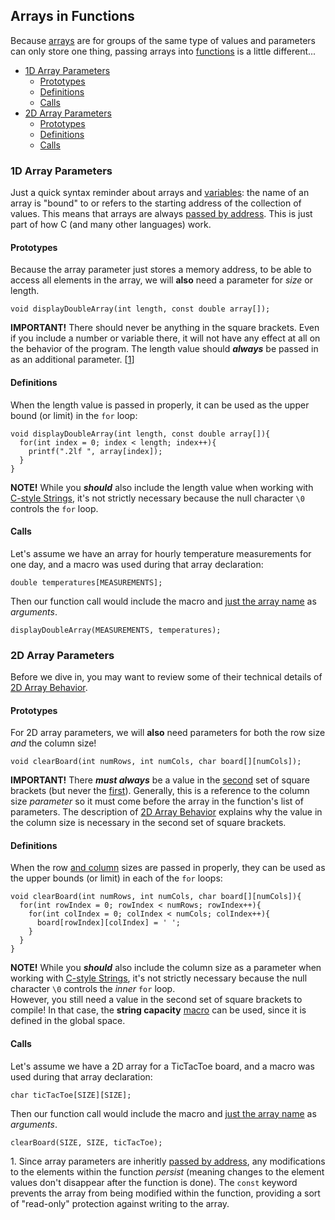 <h2>Arrays in Functions</h2>
<p>Because <a href="https://erinkeith.github.io/135/topics/arrays#behavior">arrays</a> are for groups of the same type of values and parameters can only store one thing, passing arrays into <a href="https://erinkeith.github.io/135/topics/functions#definition">functions</a> is a little different...</p>
<ul>
    <li><a href="#1D">1D Array Parameters</a>
    <ul><li><a href="#1prototype">Prototypes</a></li>
        <li><a href="#1definition">Definitions</a></li>
        <li><a href="#1call">Calls</a></li>
    </ul></li>
    <li><a href="#2D">2D Array Parameters</a>
    <ul><li><a href="#2prototype">Prototypes</a></li>
        <li><a href="#2definition">Definitions</a></li>
        <li><a href="#2call">Calls</a></li>
    </ul></li>
</ul>
<h3><a name="1D">1D Array Parameters</a></h3>
<p>
  Just a quick syntax reminder about arrays and <a href="https://erinkeith.github.io/135/topics/variables#behavior">variables</a>: the name of an array is "bound" to or refers to the starting address of the collection of values. This means that arrays are always <a href="https://erinkeith.github.io/135/topics/pass_by_address">passed by address</a>. This is just part of how C (and many other languages) work.
</p>
<h4><a name="1prototype">Prototypes</a></h4>
<p>
  Because the array parameter just stores a memory address, to be able to access all elements in the array, we will <strong>also</strong> need a parameter for <em>size</em> or length.
<pre><code>void displayDoubleArray(int length, const double array[]);</code></pre>
</p>
<p>
  <strong>IMPORTANT!</strong> There should never be anything in the square brackets. Even if you include a number or variable there, it will not have any effect at all on the behavior of the program. The length value should <strong><em>always</em></strong> be passed in as an additional parameter. [<a href="#const">1</a>]
</p>
<h4><a name="1definition">Definitions</a></h4>
<p>
  When the length value is passed in properly, it can be used as the upper bound (or limit) in the <code>for</code> loop:
<pre><code>void displayDoubleArray(int length, const double array[]){
  for(int index = 0; index < length; index++){
    printf(".2lf ", array[index]);
  }
}</code></pre>
</p>
<p>
  <strong>NOTE!</strong> While you <strong><em>should</em></strong> also include the length value when working with <a href="https://erinkeith.github.io/135/topics/strings">C-style Strings</a>, it's not strictly necessary because the null character <code>\0</code> controls the <code>for</code> loop.
</p>
<h4><a name="1call">Calls</a></h4>
<p>
  Let's assume we have an array for hourly temperature measurements for one day, and a macro was used during that array declaration:
<pre><code>double temperatures[MEASUREMENTS];</code></pre>
</p>
<p>
  Then our function call would include the macro and <u>just the array name</u> as <em>arguments</em>.
<pre><code>displayDoubleArray(MEASUREMENTS, temperatures);</code></pre>
</p>

<h3><a name="2D">2D Array Parameters</a></h3>
<p>
  Before we dive in, you may want to review some of their technical details of <a href="https://erinkeith.github.io/135/topics/2d_arrays#behavior">2D Array Behavior</a>.
</p>
<h4><a name="2prototype">Prototypes</a></h4>
<p>
  For 2D array parameters, we will <strong>also</strong> need parameters for both the row size <em>and</em> the column size!
<pre><code>void clearBoard(int numRows, int numCols, char board[][numCols]);</code></pre>
  <strong>IMPORTANT!</strong> There <strong><em>must always</em></strong> be a value in the <u>second</u> set of square brackets (but never the <u>first</u>). Generally, this is a reference to the column size <em>parameter</em> so it must come before the array in the function's list of parameters. The description of <a href="https://erinkeith.github.io/135/topics/2d_arrays#behavior">2D Array Behavior</a> explains why the value in the column size is necessary in the second set of square brackets.
</p>
<h4><a name="2definition">Definitions</a></h4>
<p>
  When the row <u>and column</u> sizes are passed in properly, they can be used as the upper bounds (or limit) in each of the <code>for</code> loops:
<pre><code>void clearBoard(int numRows, int numCols, char board[][numCols]){
  for(int rowIndex = 0; rowIndex < numRows; rowIndex++){
    for(int colIndex = 0; colIndex < numCols; colIndex++){
      board[rowIndex][colIndex] = ' ';
    }
  }
}</code></pre>
  <strong>NOTE!</strong> While you <strong><em>should</em></strong> also include the column size as a parameter when working with <a href="https://erinkeith.github.io/135/topics/strings">C-style Strings</a>, it's not strictly necessary because the null character <code>\0</code> controls the <em>inner</em> <code>for</code> loop. <br>
  However, you still need a value in the second set of square brackets to compile! In that case, the <strong>string capacity</strong> <a href="https://erinkeith.github.io/135/topics/arrays#macros">macro</a> can be used, since it is defined in the global space.
</p>
<h4><a name="2call">Calls</a></h4>
<p>
  Let's assume we have a 2D array for a TicTacToe board, and a macro was used during that array declaration:
<pre><code>char ticTacToe[SIZE][SIZE];</code></pre>
</p>
<p>
  Then our function call would include the macro and <u>just the array name</u> as <em>arguments</em>.
<pre><code>clearBoard(SIZE, SIZE, ticTacToe);</code></pre>
</p>

<a name="const">1</a>. Since array parameters are inheritly <a href="https://erinkeith.github.io/135/topics/pass_by_address">passed by address</a>, any modifications to the elements within the function <em>persist</em> (meaning changes to the element values don't disappear after the function is done). The <code>const</code> keyword prevents the array from being modified within the function, providing a sort of "read-only" protection against writing to the array.<br>
